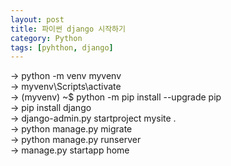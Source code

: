 ```yaml
---
layout: post
title: 파이썬 django 시작하기
category: Python
tags: [pyhthon, django]
---
```

-> python -m venv myvenv  
-> myvenv\Scripts\activate  
-> (myvenv) ~$ python -m pip install --upgrade pip  
-> pip install django  
-> django-admin.py startproject mysite .  
-> python manage.py migrate  
-> python manage.py runserver  
-> manage.py startapp home
